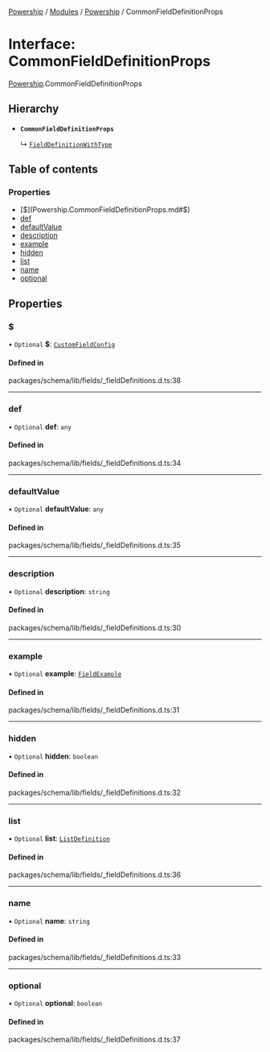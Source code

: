[Powership](../README.md) / [Modules](../modules.md) / [Powership](../modules/Powership.md) / CommonFieldDefinitionProps

# Interface: CommonFieldDefinitionProps

[Powership](../modules/Powership.md).CommonFieldDefinitionProps

## Hierarchy

- **`CommonFieldDefinitionProps`**

  ↳ [`FieldDefinitionWithType`](Powership.FieldDefinitionWithType.md)

## Table of contents

### Properties

- [$](Powership.CommonFieldDefinitionProps.md#$)
- [def](Powership.CommonFieldDefinitionProps.md#def)
- [defaultValue](Powership.CommonFieldDefinitionProps.md#defaultvalue)
- [description](Powership.CommonFieldDefinitionProps.md#description)
- [example](Powership.CommonFieldDefinitionProps.md#example)
- [hidden](Powership.CommonFieldDefinitionProps.md#hidden)
- [list](Powership.CommonFieldDefinitionProps.md#list)
- [name](Powership.CommonFieldDefinitionProps.md#name)
- [optional](Powership.CommonFieldDefinitionProps.md#optional)

## Properties

### $

• `Optional` **$**: [`CustomFieldConfig`](Powership.CustomFieldConfig.md)

#### Defined in

packages/schema/lib/fields/_fieldDefinitions.d.ts:38

___

### def

• `Optional` **def**: `any`

#### Defined in

packages/schema/lib/fields/_fieldDefinitions.d.ts:34

___

### defaultValue

• `Optional` **defaultValue**: `any`

#### Defined in

packages/schema/lib/fields/_fieldDefinitions.d.ts:35

___

### description

• `Optional` **description**: `string`

#### Defined in

packages/schema/lib/fields/_fieldDefinitions.d.ts:30

___

### example

• `Optional` **example**: [`FieldExample`](../modules/Powership.md#fieldexample)

#### Defined in

packages/schema/lib/fields/_fieldDefinitions.d.ts:31

___

### hidden

• `Optional` **hidden**: `boolean`

#### Defined in

packages/schema/lib/fields/_fieldDefinitions.d.ts:32

___

### list

• `Optional` **list**: [`ListDefinition`](../modules/Powership.md#listdefinition)

#### Defined in

packages/schema/lib/fields/_fieldDefinitions.d.ts:36

___

### name

• `Optional` **name**: `string`

#### Defined in

packages/schema/lib/fields/_fieldDefinitions.d.ts:33

___

### optional

• `Optional` **optional**: `boolean`

#### Defined in

packages/schema/lib/fields/_fieldDefinitions.d.ts:37

